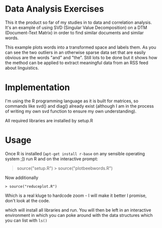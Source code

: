 Data Analysis Exercises
=======================

This it the product so far of my studies in to data and correlation analysis.
It's an example of using SVD (Singular Value Decomposition) on a DTM
(Document-Text Matrix) in order to find similar documents and similar words.

This example plots words into a transformed space and labels them. As you can
see the two outliers in an otherwise sparse data set that are easily obvious 
are the words "and" and "the". Still lots to be done but it shows how the method can be applied to extract meaningful data from an RSS feed about linguistics.

Implementation
==============

I'm using the R programming language as it is built for matrices, so commands
like svd() and diag() already exist (although I am in the process of writing my
own svd function to ensure my own understanding). 

All required libraries are installed by setup.R

Usage
=====

Once R is installed (`apt-get install r-base` on any sensible operating system
;]) run R and on the interactive prompt:

  > source("setup.R")
	> source("plotbeebwords.R")

Now additionally

	> source("reduceplot.R")

Which is a real kluge to hardcode zoom - I will make it better I promise, don't
look at the code.

which will install all libraries and run. You will then be left in an
interactive environment in which you can poke around with the data structures
which you can list with `ls()`
